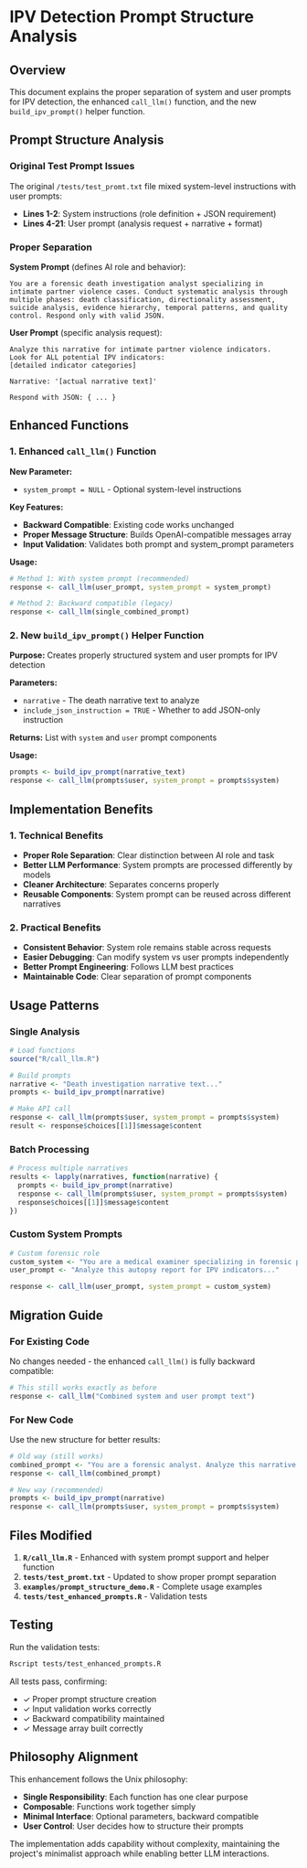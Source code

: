 # IPV Detection Prompt Structure Analysis

## Overview
This document explains the proper separation of system and user prompts for IPV detection, the enhanced `call_llm()` function, and the new `build_ipv_prompt()` helper function.

## Prompt Structure Analysis

### Original Test Prompt Issues
The original `/tests/test_promt.txt` file mixed system-level instructions with user prompts:
- **Lines 1-2**: System instructions (role definition + JSON requirement)  
- **Lines 4-21**: User prompt (analysis request + narrative + format)

### Proper Separation
**System Prompt** (defines AI role and behavior):
```
You are a forensic death investigation analyst specializing in intimate partner violence cases. Conduct systematic analysis through multiple phases: death classification, directionality assessment, suicide analysis, evidence hierarchy, temporal patterns, and quality control. Respond only with valid JSON.
```

**User Prompt** (specific analysis request):
```
Analyze this narrative for intimate partner violence indicators.
Look for ALL potential IPV indicators:
[detailed indicator categories]

Narrative: '[actual narrative text]'

Respond with JSON: { ... }
```

## Enhanced Functions

### 1. Enhanced `call_llm()` Function

**New Parameter:**
- `system_prompt = NULL` - Optional system-level instructions

**Key Features:**
- **Backward Compatible**: Existing code works unchanged
- **Proper Message Structure**: Builds OpenAI-compatible messages array
- **Input Validation**: Validates both prompt and system_prompt parameters

**Usage:**
```r
# Method 1: With system prompt (recommended)
response <- call_llm(user_prompt, system_prompt = system_prompt)

# Method 2: Backward compatible (legacy)  
response <- call_llm(single_combined_prompt)
```

### 2. New `build_ipv_prompt()` Helper Function

**Purpose:** Creates properly structured system and user prompts for IPV detection

**Parameters:**
- `narrative` - The death narrative text to analyze
- `include_json_instruction = TRUE` - Whether to add JSON-only instruction

**Returns:** List with `system` and `user` prompt components

**Usage:**
```r
prompts <- build_ipv_prompt(narrative_text)
response <- call_llm(prompts$user, system_prompt = prompts$system)
```

## Implementation Benefits

### 1. Technical Benefits
- **Proper Role Separation**: Clear distinction between AI role and task
- **Better LLM Performance**: System prompts are processed differently by models
- **Cleaner Architecture**: Separates concerns properly
- **Reusable Components**: System prompt can be reused across different narratives

### 2. Practical Benefits
- **Consistent Behavior**: System role remains stable across requests
- **Easier Debugging**: Can modify system vs user prompts independently
- **Better Prompt Engineering**: Follows LLM best practices
- **Maintainable Code**: Clear separation of prompt components

## Usage Patterns

### Single Analysis
```r
# Load functions
source("R/call_llm.R")

# Build prompts
narrative <- "Death investigation narrative text..."
prompts <- build_ipv_prompt(narrative)

# Make API call
response <- call_llm(prompts$user, system_prompt = prompts$system)
result <- response$choices[[1]]$message$content
```

### Batch Processing  
```r
# Process multiple narratives
results <- lapply(narratives, function(narrative) {
  prompts <- build_ipv_prompt(narrative)
  response <- call_llm(prompts$user, system_prompt = prompts$system)
  response$choices[[1]]$message$content
})
```

### Custom System Prompts
```r
# Custom forensic role
custom_system <- "You are a medical examiner specializing in forensic pathology. Focus on physical evidence only."
user_prompt <- "Analyze this autopsy report for IPV indicators..."

response <- call_llm(user_prompt, system_prompt = custom_system)
```

## Migration Guide

### For Existing Code
No changes needed - the enhanced `call_llm()` is fully backward compatible:

```r
# This still works exactly as before
response <- call_llm("Combined system and user prompt text")
```

### For New Code  
Use the new structure for better results:

```r
# Old way (still works)
combined_prompt <- "You are a forensic analyst. Analyze this narrative..."
response <- call_llm(combined_prompt)

# New way (recommended)
prompts <- build_ipv_prompt(narrative)  
response <- call_llm(prompts$user, system_prompt = prompts$system)
```

## Files Modified

1. **`R/call_llm.R`** - Enhanced with system prompt support and helper function
2. **`tests/test_promt.txt`** - Updated to show proper prompt separation
3. **`examples/prompt_structure_demo.R`** - Complete usage examples
4. **`tests/test_enhanced_prompts.R`** - Validation tests

## Testing

Run the validation tests:
```bash
Rscript tests/test_enhanced_prompts.R
```

All tests pass, confirming:
- ✓ Proper prompt structure creation
- ✓ Input validation works correctly  
- ✓ Backward compatibility maintained
- ✓ Message array built correctly

## Philosophy Alignment

This enhancement follows the Unix philosophy:
- **Single Responsibility**: Each function has one clear purpose
- **Composable**: Functions work together simply
- **Minimal Interface**: Optional parameters, backward compatible
- **User Control**: User decides how to structure their prompts

The implementation adds capability without complexity, maintaining the project's minimalist approach while enabling better LLM interactions.